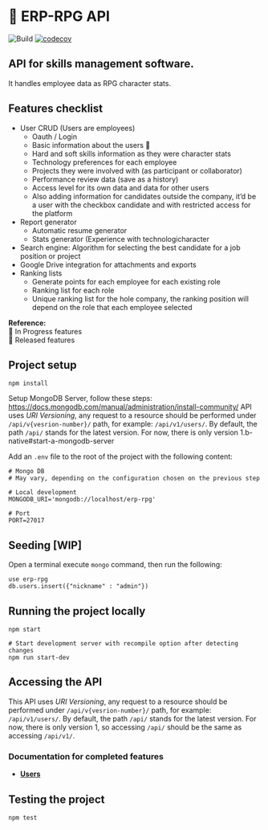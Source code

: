 # :notebook_with_decorative_cover: ERP-RPG API

![Build](https://github.com/dcruzaltimetrik/erp-rpg-api/workflows/Build/badge.svg?branch=master)
[![codecov](https://codecov.io/gh/dcruzaltimetrik/erp-rpg-api/branch/master/graph/badge.svg?token=KH3HSQHLFG)](https://codecov.io/gh/dcruzaltimetrik/erp-rpg-api)

## API for skills management software.

It handles employee data as RPG character stats.

## Features checklist

- User CRUD (Users are employees)
  - Oauth / Login
  - Basic information about the users :construction:
  - Hard and soft skills information as they were character stats
  - Technology preferences for each employee
  - Projects they were involved with (as participant or collaborator)
  - Performance review data (save as a history)
  - Access level for its own data and data for other users
  - Also adding information for candidates outside the company, it’d be a user with the checkbox candidate and with restricted access for the platform
- Report generator
  - Automatic resume generator
  - Stats generator (Experience with technologicharacter
- Search engine: Algorithm for selecting the best candidate for a job position or project
- Google Drive integration for attachments and exports
- Ranking lists
  - Generate points for each employee for each existing role
  - Ranking list for each role
  - Unique ranking list for the hole company, the ranking position will depend on the role that each employee selected

**Reference:**\
:construction: In Progress features\
:checkered_flag: Released features

## Project setup

    npm install

Setup MongoDB Server, follow these steps: https://docs.mongodb.com/manual/administration/install-community/ API uses _URI Versioning_, any request to a resource should be performed under `/api/v{vesrion-number}/` path, for example: `/api/v1/users/`. By default, the path `/api/` stands for the latest version. For now, there is only version 1.b-native#start-a-mongodb-server

Add an `.env` file to the root of the project with the following content:

```Shell
# Mongo DB
# May vary, depending on the configuration chosen on the previous step

# Local development
MONGODB_URI='mongodb://localhost/erp-rpg'

# Port
PORT=27017
```

## Seeding [WIP]

Open a terminal execute `mongo` command, then run the following:

    use erp-rpg
    db.users.insert({"nickname" : "admin"})

## Running the project locally

```Shell
npm start

# Start development server with recompile option after detecting changes
npm run start-dev
```

## Accessing the API

This API uses _URI Versioning_, any request to a resource should be performed under `/api/v{vesrion-number}/` path, for example: `/api/v1/users/`. By default, the path `/api/` stands for the latest version. For now, there is only version 1, so accessing `/api/` should be the same as accessing `/api/v1/`.

### Documentation for completed features

- **[Users](docs/users.md)**

## Testing the project

    npm test
